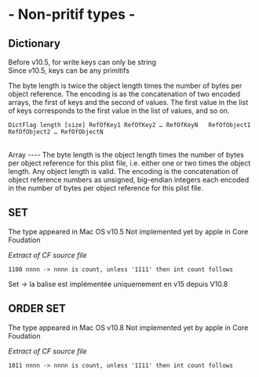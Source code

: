 # - Non-pritif types -


Dictionary
----
Before v10.5, for write keys can only be string   
Since v10.5, keys can be any primitifs


The byte length is twice the object length times the number of bytes per 
object reference. The encoding is as the concatenation of two encoded 
arrays, the first of keys and the second of values. The first value in the 
list of keys corresponds to the first value in the list of values, and so 
on.

    DictFlag length [size] RefOfKey1 RefOfKey2 … RefOfKeyN   RefOfObject1 RefOfObject2 … RefOfObjectN


</br>
Array  
----
The byte length is the object length times the number of bytes per object 
reference for this plist file, i.e. either one or two times the object 
length. Any object length is valid. The encoding is the concatenation of 
object reference numbers as unsigned, big-endian integers each encoded in 
the number of bytes per object reference for this plist file.  


</br>

SET
----
The type appeared in Mac OS v10.5
Not implemented yet by apple in Core Foudation  

*Extract of CF source file*  

	1100 nnnn -> nnnn is count, unless '1111' then int count follows 

Set  -> la balise est implémentée uniquemement en v15 depuis V10.8



ORDER SET
----
The type appeared in Mac OS v10.8
Not implemented yet by apple in Core Foudation  

*Extract of CF source file*

	1011 nnnn -> nnnn is count, unless '1111' then int count follows






